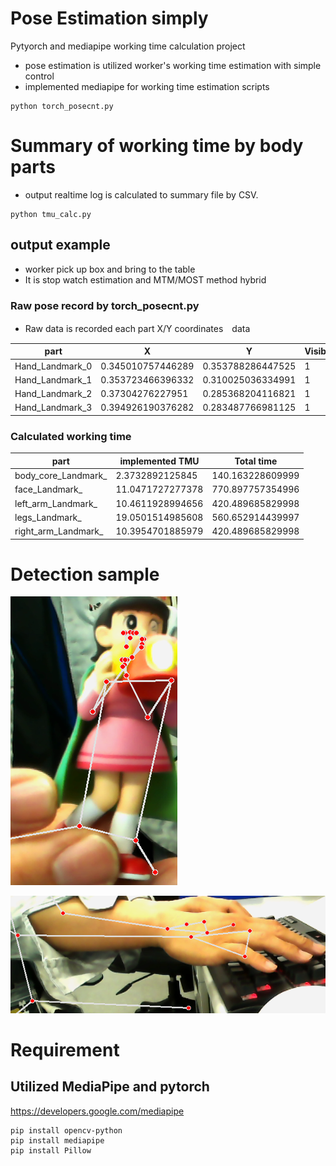 # Pose Estimation simply
Pytyorch and mediapipe working time calculation project
- pose estimation is utilized worker's working time estimation with simple control
- implemented mediapipe for working time estimation scripts

```
python torch_posecnt.py

```


# Summary of working time by body parts
- output realtime log is calculated to summary file by CSV.

```
python tmu_calc.py

```


## output example 

- worker pick up box and bring to the table
- It is stop watch estimation and MTM/MOST method hybrid

### Raw pose record by torch_posecnt.py

- Raw data is recorded each part X/Y coordinates　data 

| part  | X | Y | Visibility |
| ------------- | ------------- | ------------- | ------------- |
| Hand_Landmark_0 | 0.345010757446289 | 0.353788286447525 | 1 |
| Hand_Landmark_1 | 0.353723466396332 | 0.310025036334991 | 1 |
| Hand_Landmark_2 | 0.37304276227951 | 0.285368204116821 | 1 |
| Hand_Landmark_3 | 0.394926190376282 | 0.283487766981125 | 1 |


### Calculated working time

| part  | implemented TMU | Total time |
| ------------- | ------------- | ------------- |
| body_core_Landmark_  | 2.3732892125845  | 140.163228609999  |
| face_Landmark_  | 11.0471727277378  | 770.897757354996  |
| left_arm_Landmark_  | 10.4611928994656  | 420.489685829998  |
| legs_Landmark_  | 19.0501514985608  | 560.652914439997  |
| right_arm_Landmark_  | 10.3954701885979  | 420.489685829998  |

# Detection sample

![poseimage](sample.png)

![poseimage](hand.png)


# Requirement

## Utilized MediaPipe and pytorch 
https://developers.google.com/mediapipe

```
pip install opencv-python
pip install mediapipe
pip install Pillow

```
